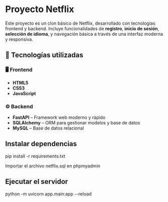 # Proyecto Netflix

Este proyecto es un clon básico de Netflix, desarrollado con tecnologías frontend y backend. Incluye funcionalidades de **registro**, **inicio de sesión**, **selección de idioma**, y navegación básica a través de una interfaz moderna y responsiva.


## 🧰 Tecnologías utilizadas

### 🖥️ Frontend
- **HTML5**  
- **CSS3**  
- **JavaScript**  

### ⚙️ Backend 
- **FastAPI** – Framework web moderno y rápido  
- **SQLAlchemy** – ORM para gestionar modelos y base de datos  
- **MySQL** – Base de datos relacional


## Instalar dependencias
pip install -r requirements.txt

Importar el archivo netflix.sql en phpmyadmin

## Ejecutar el servidor 
python -m uvicorn app.main:app --reload
